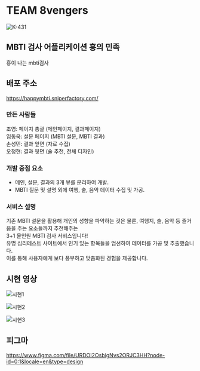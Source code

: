 # TEAM 8vengers

![K-431](https://github.com/gitjoyoung/8vengers/assets/126527025/41280c12-20f7-41c3-a641-73926f59695e)

## MBTI 검사 어플리케이션 흥의 민족
흥이 나는 mbti검사 

## 배포 주소
https://happymbti.sniperfactory.com/

### 만든 사람들

조영: 페이지 총괄 (메인페이지, 결과페이지)<br>
임동욱: 설문 페이지 (MBTI 설문, MBTI 결과)<br>
손성민: 결과 앞면 (자료 수집)<br>
오정현: 결과 뒷면 (술 추천, 전체 디자인)<br>

### 개발 중점 요소
- 메인, 설문, 결과의 3개 뷰를 분리하여 개발.
- MBTI 질문 및 설명 외에 여행, 술, 음악 데이터 수집 및 가공.
  
### 서비스 설명

기존 MBTI 설문을 활용해 개인의 성향을 파악하는 것은 물론, 여행지, 술, 음악 등 즐거움을 주는 요소들까지 추천해주는 <br>
3+1 올인원 MBTI 검사 서비스입니다!<br>
유명 심리테스트 사이트에서 인기 있는 항목들을 엄선하여 데이터를 가공 및 추출했습니다. <br>
이를 통해 사용자에게 보다 풍부하고 맞춤화된 경험을 제공합니다.<br>



## 시현 영상
![시현1](https://github.com/happy-tribe-MBTI-project-flutter/happy-tribe-MBTI/assets/126527025/1be58434-674a-41cf-97d7-f1bf99950d9c)
  
![시현2](https://github.com/happy-tribe-MBTI-project-flutter/happy-tribe-MBTI/assets/126527025/6a52e36e-aa08-4344-842d-7ee19f8c2ccd)

![시현3](https://github.com/happy-tribe-MBTI-project-flutter/happy-tribe-MBTI/assets/126527025/48fb987e-d075-4477-a7fb-33d955acaf29)

## 피그마
https://www.figma.com/file/URDOI2OsbigNvs2ORJC3HH?node-id=0:1&locale=en&type=design

